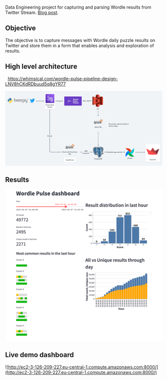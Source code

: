 Data Engineering project for capturing and parsing Wordle results from Twitter Stream. 
[Blog post](https://tcufer.github.io/wordle_pulse/).

## Objective

The objective is to capture messages with Wordle daily puzzle results on Twitter and store them in a form that enables analysis and exploration of results. 

## High level architecture

  https://whimsical.com/wordle-pulse-pipeline-design-LNV8hCKdRDbuud5q8gYR77

  ![Whimsical diagram](static/whimsical_diagram.png?raw=true)

## Results

![Streamlit dashboard](static/dashboard_printscreen.png?raw=true)


## Live demo dashboard

![http://ec2-3-126-209-227.eu-central-1.compute.amazonaws.com:8000/](http://ec2-3-126-209-227.eu-central-1.compute.amazonaws.com:8000/)
